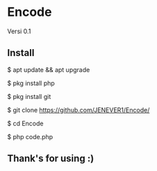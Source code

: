 # Encode
Versi 0.1

## Install ##

$ apt update && apt upgrade 

$ pkg install php 

$ pkg install git

$ git clone https://github.com/JENEVER1/Encode/

$ cd Encode

$ php code.php

## Thank's for using :)
